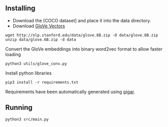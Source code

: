 ## Installing

* Download the [COCO dataset] and place it into the data directory.
* Download [GloVe Vectors](http://nlp.stanford.edu/data/glove.6B.zip)

```
wget http://nlp.stanford.edu/data/glove.6B.zip -O data/glove.6B.zip
unzip data/glove.6B.zip -d data
```

Convert the GloVe embeddings into binary word2vec format to allow faster loading
```
python3 utils/glove_conv.py
```

Install python libraries

```
pip3 install -r requirements.txt
```

Requirements have been automatically generated using [pigar](https://github.com/damnever/pigar).

## Running

```
python3 src/main.py
```